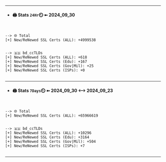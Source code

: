 

---
- #### 🖨️ **Stats** `24Hr`⏲️ ➼ 2024_09_30
```console


--> 🌐 Total
[+] New/ReNewed SSL Certs (ALL): +4999538


--> 🇧🇩 bd_ccTLDs
[+] New/ReNewed SSL Certs (ALL): +618
[+] New/ReNewed SSL Certs (Edu): +167
[+] New/ReNewed SSL Certs (Gov|Mil): +25
[+] New/ReNewed SSL Certs (ISPs): +0


```

---
- #### 🖨️ **Stats** `7Days`⏲️ ➼ 2024_09_30 <--> 2024_09_23
```console


--> 🌐 Total
[+] New/ReNewed SSL Certs (ALL): +65966619


--> 🇧🇩 bd_ccTLDs
[+] New/ReNewed SSL Certs (ALL): +10296
[+] New/ReNewed SSL Certs (Edu): +3164
[+] New/ReNewed SSL Certs (Gov|Mil): +504
[+] New/ReNewed SSL Certs (ISPs): +7


```

---

